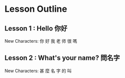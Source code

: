 # Lesson Outline

## Lesson 1 : Hello 你好
New Characters: 你 好 我 老 师 很 嗎

## Lesson 2 : What's your name? 問名字
New Characters: 甚 麼 名 字 的 叫